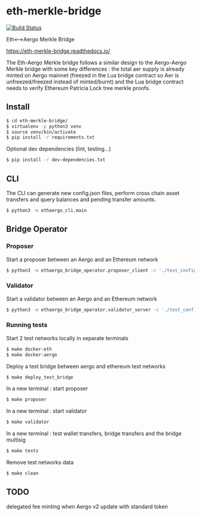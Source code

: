 # eth-merkle-bridge

[![Build Status](https://travis-ci.org/aergoio/eth-merkle-bridge.svg?branch=master)](https://travis-ci.org/aergoio/eth-merkle-bridge)

Eth&lt;-->Aergo Merkle Bridge 

https://eth-merkle-bridge.readthedocs.io/

The Eth-Aergo Merkle bridge follows a similar design to the Aergo-Aergo Merkle bridge with some key differences : the total aer supply is already minted on Aergo mainnet (freezed in the Lua bridge contract so Aer is unfreezed/freezed instead of minted/burnt) and the Lua bridge contract needs to verify Ethereum Patricia Lock tree merkle proofs.


## Install
```sh
$ cd eth-merkle-bridge/
$ virtualenv -p python3 venv
$ source venv/bin/activate
$ pip install -r requirements.txt
```

Optional dev dependencies (lint, testing...)
```sh
$ pip install -r dev-dependencies.txt
```

## CLI
The CLI can generate new config.json files, perform cross chain asset transfers and query balances and pending transfer amounts. 
```sh
$ python3 -m ethaergo_cli.main
```

## Bridge Operator
### Proposer
Start a proposer between an Aergo and an Ethereum network
```sh
$ python3 -m ethaergo_bridge_operator.proposer_client -c './test_config.json' -a 'aergo-local' -e 'eth-poa-local' --eth_block_time 3 --privkey_name "proposer" --auto_update
```

### Validator
Start a validator between an Aergo and an Ethereum network
```sh
$ python3 -m ethaergo_bridge_operator.validator_server -c './test_config.json' -a 'aergo-local' -e 'eth-poa-local' --validator_index 1 --privkey_name "validator" --auto_update
```

### Running tests
Start 2 test networks locally in separate terminals
```sh
$ make docker-eth
$ make docker-aergo
```

Deploy a test bridge between aergo and ethereum test networks
```sh
$ make deploy_test_bridge
```
In a new terminal : start proposer
```sh
$ make proposer
```
In a new terminal : start validator
```sh
$ make validator
```

In a new terminal : test wallet transfers, bridge transfers and the bridge multisig
```sh
$ make tests
```
Remove test networks data
```sh
$ make clean
```

## TODO
delegated fee minting when Aergo v2
update with standard token
